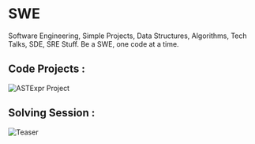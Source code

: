 # SWE
Software Engineering, Simple Projects, Data Structures, Algorithms, Tech Talks, SDE, SRE Stuff. Be a SWE, one code at a time. 

## Code Projects :

![ASTExpr Project](https://raw.githubusercontent.com/codersguild/SWE/master/Code%20Project/exprclass.PNG)

## Solving Session : 

![Teaser](https://raw.githubusercontent.com/codersguild/SWE/master/Discussion%20Images/session-5/design.jpeg)
